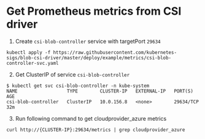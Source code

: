 # Get Prometheus metrics from CSI driver

1. Create `csi-blob-controller` service with targetPort `29634`
```console
kubectl apply -f https://raw.githubusercontent.com/kubernetes-sigs/blob-csi-driver/master/deploy/example/metrics/csi-blob-controller-svc.yaml
```

2. Get ClusterIP of service `csi-blob-controller`
```console
$ kubectl get svc csi-blob-controller -n kube-system
NAME                  TYPE        CLUSTER-IP   EXTERNAL-IP   PORT(S)     AGE
csi-blob-controller   ClusterIP   10.0.156.8   <none>        29634/TCP   32m
```

3. Run following command to get cloudprovider_azure metrics
```console
curl http://{CLUSTER-IP}:29634/metrics | grep cloudprovider_azure
```